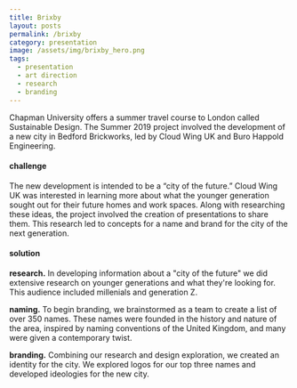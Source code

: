 ```yaml
---
title: Brixby
layout: posts
permalink: /brixby
category: presentation
image: /assets/img/brixby_hero.png
tags:
  - presentation
  - art direction
  - research
  - branding
---
```

Chapman University offers a summer travel course to London called Sustainable Design. The Summer 2019 project involved the development of a new city in Bedford Brickworks, led by Cloud Wing UK and Buro Happold Engineering.

#### challenge

The new development is intended to be a “city of the future.” Cloud Wing UK was interested in learning more about what the younger generation sought out for their future homes and work spaces. Along with researching these ideas, the project involved the creation of presentations to share them. This research led to concepts for a name and brand for the city of the next generation.

#### solution

**research.** In developing information about a "city of the future" we did extensive research on younger generations and what they're looking for. This audience included millenials and generation Z.

**naming.** To begin branding, we brainstormed as a team to create a list of over 350 names. These names were founded in the history and nature of the area, inspired by naming conventions of the United Kingdom, and many were given a contemporary twist.

**branding.** Combining our research and design exploration, we created an identity for the city. We explored logos for our top three names and developed ideologies for the new city.